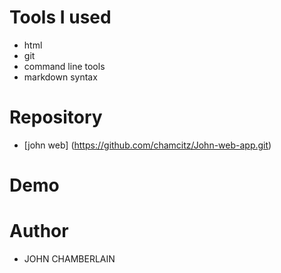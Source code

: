 # Tools I used

- html
- git
- command line tools
- markdown syntax

# Repository

- [john web] (https://github.com/chamcitz/John-web-app.git)

# Demo



# Author

- JOHN CHAMBERLAIN
